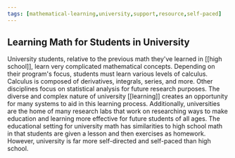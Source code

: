 ```yaml
---
tags: [mathematical-learning,university,support,resource,self-paced]
---
```


## Learning Math for Students in University

University students, relative to the previous math they've learned in [[high school]], learn very complicated mathematical concepts. Depending on their program's focus, students must learn various levels of calculus.  Calculus is composed of derivatives, integrals, series, and more. Other disciplines focus on statistical analysis for future research purposes. The diverse and complex nature of university [[learning]] creates an opportunity for many systems to aid in this learning process. Additionally, universities are the home of many research labs that work on researching ways to make education and learning more effective for future students of all ages. The educational setting for university math has similarities to high school math in that students are given a lesson and then exercises as homework. However, university is far more self-directed and self-paced than high school.